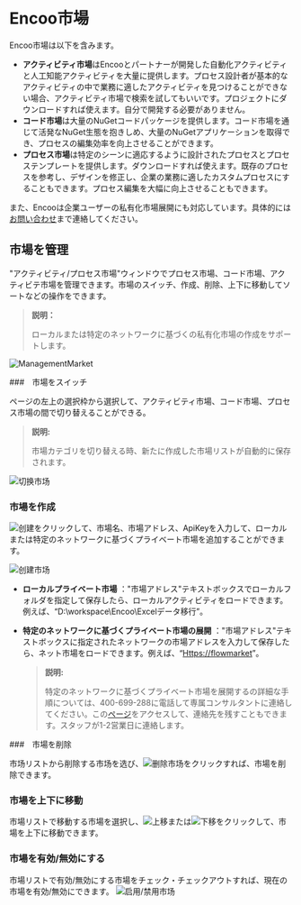 # Encoo市場

Encoo市場は以下を含みます。

- **アクティビティ市場**はEncooとパートナーが開発した自動化アクティビティと人工知能アクティビティを大量に提供します。プロセス設計者が基本的なアクティビティの中で業務に適したアクティビティを見つけることができない場合、アクティビティ市場で検索を試してもいいです。プロジェクトにダウンロードすれば使えます。自分で開発する必要がありません。
- **コード市場**は大量のNuGetコードパッケージを提供します。コード市場を通じて活発なNuGet生態を抱きしめ、大量のNuGetアプリケーションを取得でき、プロセスの編集効率を向上させることができます。
- **プロセス市場**は特定のシーンに適応するように設計されたプロセスとプロセステンプレートを提供します。ダウンロードすれば使えます。既存のプロセスを参考し、デザインを修正し、企業の業務に適したカスタムプロセスにすることもできます。プロセス編集を大幅に向上させることもできます。

また、Encooは企業ユーザーの私有化市場展開にも対応しています。具体的には[お問い合わせ](https://www.encoo.com/apply)まで連絡してください。

## 市場を管理

"アクティビティ/プロセス市場"ウィンドウでプロセス市場、コード市場、アクティビテ市場を管理できます。市場のスイッチ、作成、削除、上下に移動してソートなどの操作をできます。
>**説明：**
>
>ローカルまたは特定のネットワークに基づくの私有化市場の作成をサポートします。

![ManagementMarket](https://docimages.blob.core.chinacloudapi.cn/images/Studio/Market/managemarket20201214.png)

###　市場をスイッチ

ページの左上の選択枠から選択して、アクティビティ市場、コード市場、プロセス市場の間で切り替えることができる。

> **説明:**
>
>市場カテゴリを切り替える時、新たに作成した市場リストが自動的に保存されます。

![切换市场](https://docimages.blob.core.chinacloudapi.cn/images/Studio/Market/switchmarket.png)

### 市場を作成

![创建](https://docimages.blob.core.chinacloudapi.cn/images/Studio/Market/add20201214.png)をクリックして、市場名、市場アドレス、ApiKeyを入力して、ローカルまたは特定のネットワークに基づくプライベート市場を追加することができます。

![创建市场](https://docimages.blob.core.chinacloudapi.cn/images/Studio/Market/createmarket20201214.png)

- **ローカルプライベート市場** ："市場アドレス"テキストボックスでローカルフォルダを指定して保存したら、ローカルアクティビティをロードできます。例えば、“D:\workspace\Encoo\Excelデータ移行”。

- **特定のネットワークに基づくプライベート市場の展開** ："市場アドレス"テキストボックスに指定されたネットワークの市場アドレスを入力して保存したら、ネット市場をロードできます。例えば、“<Https://flowmarket>”。

  > **説明:**
  >
  > 特定のネットワークに基づくプライベート市場を展開するの詳細な手順については、400-699-288に電話して専属コンサルタントに連絡してください。この[ページ](https://www.encoo.com/apply)をアクセスして、連絡先を残すこともできます。スタッフが1-2営業日に連絡します。

###　市場を削除

市场リストから削除する市场を选び、![删除市场](https://docimages.blob.core.chinacloudapi.cn/images/Studio/Market/minus20201214.png)をクリックすれば、市場を削除できます。

### 市場を上下に移動

市場リストで移動する市場を選択し、![上移](https://docimages.blob.core.chinacloudapi.cn/images/Studio/Market/moveup20201214.png)または![下移](https://docimages.blob.core.chinacloudapi.cn/images/Studio/Market/movedown20201214.png)をクリックして、市場を上下に移動できます。

### 市場を有効/無効にする

市場リストで有効/無効にする市場をチェック・チェックアウトすれば、現在の市場を有効/無効にできます。
![启用/禁用市场](https://docimages.blob.core.chinacloudapi.cn/images/Studio/Market/enablemarket20201214.png)
